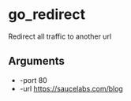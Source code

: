 # go_redirect

Redirect all traffic to another url

## Arguments

* -port 80
* -url https://saucelabs.com/blog
